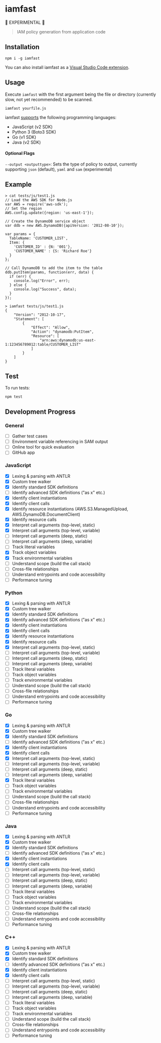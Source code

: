 # iamfast

:construction: EXPERIMENTAL :construction:

> IAM policy generation from application code

## Installation

```
npm i -g iamfast
```

You can also install iamfast as a [Visual Studio Code extension](https://marketplace.visualstudio.com/items?itemName=iann0036.iamfast).

## Usage

Execute `iamfast` with the first argument being the file or directory (currently slow, not yet recommended) to be scanned.

```
iamfast yourfile.js
```

iamfast [supports](#development-progress) the following programming languages:

* JavaScript (v2 SDK)
* Python 3 (Boto3 SDK)
* Go (v1 SDK)
* Java (v2 SDK)

#### Optional Flags

`--output <outputtype>`: Sets the type of policy to output, currently supporting `json` (default), `yaml` and `sam` (experimental)

## Example

```
> cat tests/js/test1.js
// Load the AWS SDK for Node.js
var AWS = require('aws-sdk');
// Set the region 
AWS.config.update({region: 'us-east-1'});

// Create the DynamoDB service object
var ddb = new AWS.DynamoDB({apiVersion: '2012-08-10'});

var params = {
  TableName: 'CUSTOMER_LIST',
  Item: {
    'CUSTOMER_ID' : {N: '001'},
    'CUSTOMER_NAME' : {S: 'Richard Roe'}
  }
};

// Call DynamoDB to add the item to the table
ddb.putItem(params, function(err, data) {
  if (err) {
    console.log("Error", err);
  } else {
    console.log("Success", data);
  }
});
```

```
> iamfast tests/js/test1.js
{
    "Version": "2012-10-17",
    "Statement": [
        {
            "Effect": "Allow",
            "Action": "dynamodb:PutItem",
            "Resource": [
                "arn:aws:dynamodb:us-east-1:123456789012:table/CUSTOMER_LIST"
            ]
        }
    ]
}
```

## Test

To run tests:

```node
npm test
```

## Development Progress

### General

- [ ] Gather test cases
- [ ] Environment variable referencing in SAM output
- [ ] Online tool for quick evaluation
- [ ] GitHub app

### JavaScript

- [x] Lexing & parsing with ANTLR
- [x] Custom tree walker
- [x] Identify standard SDK definitions
- [ ] Identify advanced SDK definitions ("as x" etc.)
- [x] Identify client instantiations
- [x] Identify client calls
- [x] Identify resource instantiations (AWS.S3.ManagedUpload, AWS.DynamoDB.DocumentClient)
- [x] Identify resource calls
- [x] Interpret call arguments (top-level, static)
- [x] Interpret call arguments (top-level, variable)
- [ ] Interpret call arguments (deep, static)
- [ ] Interpret call arguments (deep, variable)
- [ ] Track literal variables
- [x] Track object variables
- [x] Track environmental variables
- [ ] Understand scope (build the call stack)
- [ ] Cross-file relationships
- [ ] Understand entrypoints and code accessibility
- [ ] Performance tuning

### Python

- [x] Lexing & parsing with ANTLR
- [x] Custom tree walker
- [x] Identify standard SDK definitions
- [x] Identify advanced SDK definitions ("as x" etc.)
- [x] Identify client instantiations
- [x] Identify client calls
- [x] Identify resource instantiations
- [x] Identify resource calls
- [x] Interpret call arguments (top-level, static)
- [ ] Interpret call arguments (top-level, variable)
- [ ] Interpret call arguments (deep, static)
- [ ] Interpret call arguments (deep, variable)
- [ ] Track literal variables
- [ ] Track object variables
- [ ] Track environmental variables
- [ ] Understand scope (build the call stack)
- [ ] Cross-file relationships
- [ ] Understand entrypoints and code accessibility
- [ ] Performance tuning

### Go

- [x] Lexing & parsing with ANTLR
- [x] Custom tree walker
- [x] Identify standard SDK definitions
- [ ] Identify advanced SDK definitions ("as x" etc.)
- [x] Identify client instantiations
- [x] Identify client calls
- [x] Interpret call arguments (top-level, static)
- [ ] Interpret call arguments (top-level, variable)
- [ ] Interpret call arguments (deep, static)
- [ ] Interpret call arguments (deep, variable)
- [x] Track literal variables
- [ ] Track object variables
- [ ] Track environmental variables
- [ ] Understand scope (build the call stack)
- [ ] Cross-file relationships
- [ ] Understand entrypoints and code accessibility
- [ ] Performance tuning

### Java

- [x] Lexing & parsing with ANTLR
- [x] Custom tree walker
- [x] Identify standard SDK definitions
- [ ] Identify advanced SDK definitions ("as x" etc.)
- [x] Identify client instantiations
- [x] Identify client calls
- [ ] Interpret call arguments (top-level, static)
- [ ] Interpret call arguments (top-level, variable)
- [ ] Interpret call arguments (deep, static)
- [ ] Interpret call arguments (deep, variable)
- [ ] Track literal variables
- [ ] Track object variables
- [ ] Track environmental variables
- [ ] Understand scope (build the call stack)
- [ ] Cross-file relationships
- [ ] Understand entrypoints and code accessibility
- [ ] Performance tuning

### C++

- [x] Lexing & parsing with ANTLR
- [x] Custom tree walker
- [x] Identify standard SDK definitions
- [ ] Identify advanced SDK definitions ("as x" etc.)
- [x] Identify client instantiations
- [x] Identify client calls
- [ ] Interpret call arguments (top-level, static)
- [ ] Interpret call arguments (top-level, variable)
- [ ] Interpret call arguments (deep, static)
- [ ] Interpret call arguments (deep, variable)
- [ ] Track literal variables
- [ ] Track object variables
- [ ] Track environmental variables
- [ ] Understand scope (build the call stack)
- [ ] Cross-file relationships
- [ ] Understand entrypoints and code accessibility
- [ ] Performance tuning
